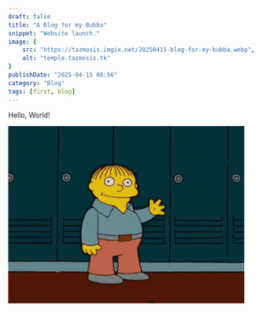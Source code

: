 ```yaml
---
draft: false
title: "A Blog for my Bubba"
snippet: "Website launch."
image: {
    src: "https://tazmosis.imgix.net/20250415-blog-for-my-bubba.webp",
    alt: "temple.tazmosis.tk"
}
publishDate: "2025-04-15 08:56"
category: "Blog"
tags: [first, blog]
---
```


Hello, World!

![Ralph](../../assets/ralph.gif)
